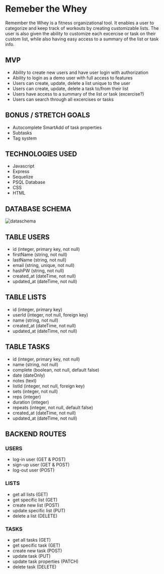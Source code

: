 # Remeber the Whey
  Remember the Whey is a fitness organizational tool.  It enables a user to categorize and keep track of workouts by creating       customizable lists.  The user is also given the ability to customize each excercise or task on their custom list, while also       having easy access to a summary of the list or task info. 
  
  
## MVP
  * Ability to create new users and have user login with authorization
  * Ability to login as a demo user with full access to features
  * Users can create, update, delete a list unique to the user  
  * Users can create, update, delete a task to/from their list
  * Users have access to a summary of the list or task (excercise?)
  * Users can search through all excercises or tasks

## BONUS / STRETCH GOALS
  * Autocomplete SmartAdd of task properties
  * Subtasks
  * Tag system
  
## TECHNOLOGIES USED
  * Javascript
  * Express
  * Sequelize
  * PSQL Database
  * CSS
  * HTML
  
## DATABASE SCHEMA

![dataschema](https://user-images.githubusercontent.com/73197963/114215426-94935f00-9933-11eb-84ec-4680664f90ce.JPG)

## TABLE USERS
  * id (integer, primary key, not null)
  * firstName (string, not null)
  * lastName (string, not null)
  * email (string, unique, not null)
  * hashPW (string, not null)
  * created_at (dateTime, not null)
  * updated_at (dateTime, not null)
## TABLE LISTS
  * id (integer, primary key)
  * userId (integer, not null, foreign key)
  * name (string, not null)
  * created_at (dateTime, not null)
  * updated_at (dateTime, not null)
## TABLE TASKS
  * id (integer, primary key, not null)
  * name (string, not null)
  * complete (boolean, not null, default false)
  * date (dateOnly)
  * notes (text)
  * listId (integer, not null, foreign key)
  * sets (integer, not null)
  * reps (integer)
  * duration (integer)
  * repeats (integer, not null, default false)
  * created_at (dateTime, not null)
  * updated_at (dateTime, not null)

## BACKEND ROUTES    
  ### USERS
   * log-in user (GET & POST)
   * sign-up user (GET & POST)
   * log-out user (POST)
  ### LISTS
   * get all lists (GET)
   * get specific list (GET)
   * create new list (POST)
   * update specific list (PUT)
   * delete a list (DELETE)
  ### TASKS
   * get all tasks (GET)
   * get specific task (GET)
   * create new task (POST)
   * update task (PUT)
   * update task properties (PATCH)
   * delete task (DELETE)
